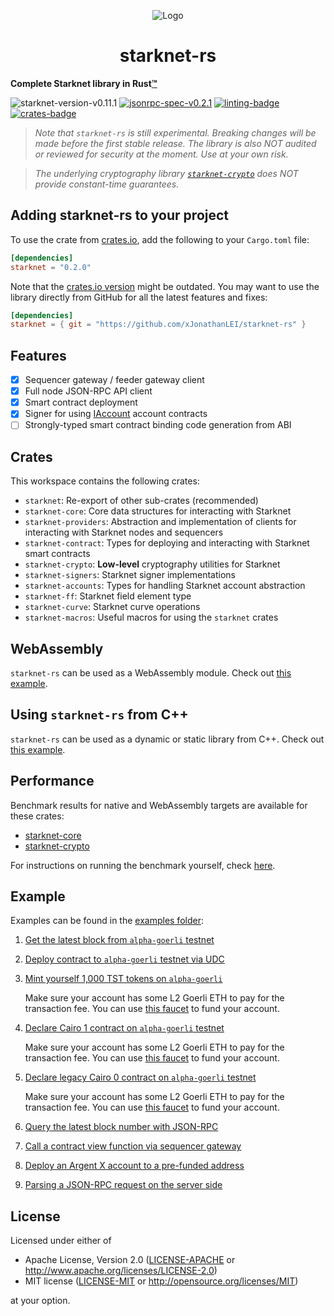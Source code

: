 <p align="center">
  <img src="https://github.com/xJonathanLEI/starknet-rs/blob/master/images/starknet-rs-logo.png?raw=true" alt="Logo"/>
  <h1 align="center">starknet-rs</h1>
</p>

**Complete Starknet library in Rust[™](https://www.reddit.com/r/rust/comments/12e7tdb/rust_trademark_policy_feedback_form/)**

![starknet-version-v0.11.1](https://img.shields.io/badge/Starknet_Version-v0.11.1-2ea44f?logo=ethereum)
[![jsonrpc-spec-v0.2.1](https://img.shields.io/badge/JSON--RPC-v0.2.1-2ea44f?logo=ethereum)](https://github.com/starkware-libs/starknet-specs/tree/v0.2.1)
[![linting-badge](https://github.com/xJonathanLEI/starknet-rs/actions/workflows/lint.yaml/badge.svg?branch=master)](https://github.com/xJonathanLEI/starknet-rs/actions/workflows/lint.yaml)
[![crates-badge](https://img.shields.io/crates/v/starknet.svg)](https://crates.io/crates/starknet)

> _Note that `starknet-rs` is still experimental. Breaking changes will be made before the first stable release. The library is also NOT audited or reviewed for security at the moment. Use at your own risk._

> _The underlying cryptography library [`starknet-crypto`](./starknet-crypto) does NOT provide constant-time guarantees._

## Adding starknet-rs to your project

To use the crate from [crates.io](https://crates.io/crates/starknet), add the following to your `Cargo.toml` file:

```toml
[dependencies]
starknet = "0.2.0"
```

Note that the [crates.io version](https://crates.io/crates/starknet) might be outdated. You may want to use the library directly from GitHub for all the latest features and fixes:

```toml
[dependencies]
starknet = { git = "https://github.com/xJonathanLEI/starknet-rs" }
```

## Features

- [x] Sequencer gateway / feeder gateway client
- [x] Full node JSON-RPC API client
- [x] Smart contract deployment
- [x] Signer for using [IAccount](https://github.com/OpenZeppelin/cairo-contracts/blob/main/src/openzeppelin/account/IAccount.cairo) account contracts
- [ ] Strongly-typed smart contract binding code generation from ABI

## Crates

This workspace contains the following crates:

- `starknet`: Re-export of other sub-crates (recommended)
- `starknet-core`: Core data structures for interacting with Starknet
- `starknet-providers`: Abstraction and implementation of clients for interacting with Starknet nodes and sequencers
- `starknet-contract`: Types for deploying and interacting with Starknet smart contracts
- `starknet-crypto`: **Low-level** cryptography utilities for Starknet
- `starknet-signers`: Starknet signer implementations
- `starknet-accounts`: Types for handling Starknet account abstraction
- `starknet-ff`: Starknet field element type
- `starknet-curve`: Starknet curve operations
- `starknet-macros`: Useful macros for using the `starknet` crates

## WebAssembly

`starknet-rs` can be used as a WebAssembly module. Check out [this example](./examples/starknet-wasm/).

## Using `starknet-rs` from C++

`starknet-rs` can be used as a dynamic or static library from C++. Check out [this example](./examples/starknet-cxx/).

## Performance

Benchmark results for native and WebAssembly targets are available for these crates:

- [starknet-core](./starknet-core/)
- [starknet-crypto](./starknet-crypto/)

For instructions on running the benchmark yourself, check [here](./BENCHMARK.md).

## Example

Examples can be found in the [examples folder](./examples):

1. [Get the latest block from `alpha-goerli` testnet](./examples/get_block.rs)

2. [Deploy contract to `alpha-goerli` testnet via UDC](./examples/deploy_contract.rs)

3. [Mint yourself 1,000 TST tokens on `alpha-goerli`](./examples/mint_tokens.rs)

   Make sure your account has some L2 Goerli ETH to pay for the transaction fee. You can use [this faucet](https://faucet.goerli.starknet.io/) to fund your account.

4. [Declare Cairo 1 contract on `alpha-goerli` testnet](./examples/declare_cairo1_contract.rs)

   Make sure your account has some L2 Goerli ETH to pay for the transaction fee. You can use [this faucet](https://faucet.goerli.starknet.io/) to fund your account.

5. [Declare legacy Cairo 0 contract on `alpha-goerli` testnet](./examples/declare_cairo0_contract.rs)

   Make sure your account has some L2 Goerli ETH to pay for the transaction fee. You can use [this faucet](https://faucet.goerli.starknet.io/) to fund your account.

6. [Query the latest block number with JSON-RPC](./examples/jsonrpc.rs)

7. [Call a contract view function via sequencer gateway](./examples/sequencer_erc20_balance.rs)

8. [Deploy an Argent X account to a pre-funded address](./examples/deploy_argent_account.rs)

9. [Parsing a JSON-RPC request on the server side](./examples/parse_jsonrpc_request.rs)

## License

Licensed under either of

- Apache License, Version 2.0 ([LICENSE-APACHE](./LICENSE-APACHE) or <http://www.apache.org/licenses/LICENSE-2.0>)
- MIT license ([LICENSE-MIT](./LICENSE-MIT) or <http://opensource.org/licenses/MIT>)

at your option.
